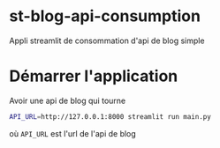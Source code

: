 # st-blog-api-consumption
Appli streamlit de consommation d'api de blog simple

# Démarrer l'application
Avoir une api de blog qui tourne
```bash
API_URL=http://127.0.0.1:8000 streamlit run main.py
``` 
où `API_URL` est l'url de l'api de blog